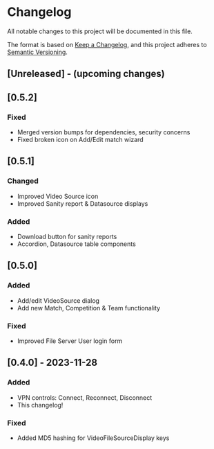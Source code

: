 # Changelog

All notable changes to this project will be documented in this file.

The format is based on [Keep a Changelog](https://keepachangelog.com/en/1.0.0/),
and this project adheres to [Semantic Versioning](https://semver.org/spec/v2.0.0.html).

## [Unreleased] - (upcoming changes)

## [0.5.2]

### Fixed

- Merged version bumps for dependencies, security concerns
- Fixed broken icon on Add/Edit match wizard

## [0.5.1]

### Changed

- Improved Video Source icon
- Improved Sanity report & Datasource displays

### Added

- Download button for sanity reports
- Accordion, Datasource table components

## [0.5.0]

### Added

- Add/edit VideoSource dialog
- Add new Match, Competition & Team functionality

### Fixed

- Improved File Server User login form

## [0.4.0] - 2023-11-28

### Added

- VPN controls: Connect, Reconnect, Disconnect
- This changelog!

### Fixed

- Added MD5 hashing for VideoFileSourceDisplay keys